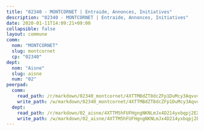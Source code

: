 ```yaml
---
title: "02340 - MONTCORNET | Entraide, Annonces, Initiatives"
description: "02340 - MONTCORNET | Entraide, Annonces, Initiatives"
date: 2020-01-11T14:09:21+09:00
collapsible: false
layout: commune
comm:
  nom: "MONTCORNET"
  slug: montcornet
  cp: "02340"
dept:
  nom: "Aisne"
  slug: aisne
  num: "02"
peerpad:
  comm:
    read_path: /r/markdown/02340_montcornet/4XTTMBdZT8dcZFp1DuMcy3AqvuvpFoRmRVSc9AaExDHRkJ5Kn
    write_path: /w/markdown/02340_montcornet/4XTTMBdZT8dcZFp1DuMcy3AqvuvpFoRmRVSc9AaExDHRkJ5Kn-K3TgUesnxe7kFyED8aydNJauCg7T51x4GHE3PgPMyTtBacg4xRB8BVetCuxzMsuy6Vg8DtELtqhVjk76jEKmaGErtStEHrG8WNeNdEE7TM9FYJABHJA8KjvcbHHPer19QmgwKWv4
  dept:
    read_path: /r/markdown/02_aisne/4XTTM5hFUFHgngNKNLmJx4D214yxbqpj2EXK5CBjZ5LZF3zAf
    write_path: /w/markdown/02_aisne/4XTTM5hFUFHgngNKNLmJx4D214yxbqpj2EXK5CBjZ5LZF3zAf-K3TgUfAP6D753WPagZBnpcFgyCUpnZXNhrQsKU6J8qon6wxmFCHD5kB3GMzCYyJmAGHN58p9qgKDhnEgSAuHEK3wjVXSJoUkHyn6Vb7T2aNZ2y6ez5BMkQCEQxoUkfyK9J3TXU3M
---
```


